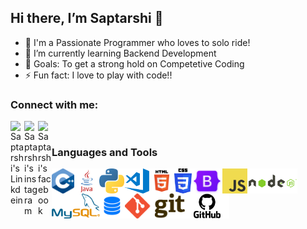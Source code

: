 ## Hi there, I’m Saptarshi 👋

- 👀 I'm a Passionate Programmer who loves to solo ride!
- 🌱 I’m currently learning Backend Development
- 💞️ Goals: To get a strong hold on Competetive Coding
- ⚡ Fun fact: I love to play with code!!

### Connect with me:

<a href="https://www.linkedin.com/in/saptarshi-karmakar/">
  <img align="left" alt="Saptarshi's Linkdein" width="22px" src="https://cdn.jsdelivr.net/npm/simple-icons@v3/icons/linkedin.svg" />
</a>
<a href="https://www.instagram.com/saptarshi_karmakar/">
  <img align="left" alt="Saptarshi's instagram" width="22px" src="https://cdn.jsdelivr.net/npm/simple-icons@v3/icons/instagram.svg" />
</a>
<a href="https://www.facebook.com/saptarshi.karmakar.507/">
  <img align="left" alt="Saptarshi's facebook" width="22px" src="https://cdn.jsdelivr.net/npm/simple-icons@v3/icons/facebook.svg" />
</a>
<br/>

### Languages and Tools

<img align="left" height="40" src="https://raw.githubusercontent.com/SaptarshiKarmakar/SaptarshiKarmakar/master/C++.png" />
<img align="left" height="40" src="https://raw.githubusercontent.com/SaptarshiKarmakar/SaptarshiKarmakar/master/java.png" />
<img align="left" height="40" src="https://raw.githubusercontent.com/SaptarshiKarmakar/SaptarshiKarmakar/master/Python.png" />
<img align="left" height="40" src="https://raw.githubusercontent.com/SaptarshiKarmakar/SaptarshiKarmakar/master/VS code.png" />
<img align="left" height="40" src="https://raw.githubusercontent.com/SaptarshiKarmakar/SaptarshiKarmakar/master/html.png" />
<img align="left" height="40" src="https://raw.githubusercontent.com/SaptarshiKarmakar/SaptarshiKarmakar/master/CSS3.png" />
<img align="left" height="40" src="https://raw.githubusercontent.com/SaptarshiKarmakar/SaptarshiKarmakar/master/bootstrap.png" />
<img align="left" height="40" src="https://raw.githubusercontent.com/SaptarshiKarmakar/SaptarshiKarmakar/master/JavaScript.png" />
<img align="left" height="40" src="https://raw.githubusercontent.com/SaptarshiKarmakar/SaptarshiKarmakar/master/nodejs.png" />
<img align="left" height="40" src="https://raw.githubusercontent.com/SaptarshiKarmakar/SaptarshiKarmakar/master/Mysql.png" />
<img align="left" height="40" src="https://raw.githubusercontent.com/SaptarshiKarmakar/SaptarshiKarmakar/master/DBMS.png" />
<img align="left" height="40" src="https://raw.githubusercontent.com/SaptarshiKarmakar/SaptarshiKarmakar/master/Git.png" />
<img align="left" height="40" src="https://raw.githubusercontent.com/SaptarshiKarmakar/SaptarshiKarmakar/master/GitHub.png" />
